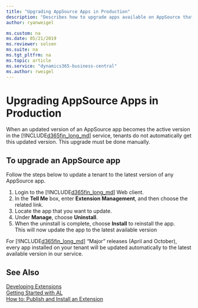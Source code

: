 ```yaml
---
title: "Upgrading AppSource Apps in Production"
description: "Describes how to upgrade apps available on AppSource that are already in running in production."
author: ryanweigel

ms.custom: na
ms.date: 05/21/2019
ms.reviewer: solsen
ms.suite: na
ms.tgt_pltfrm: na
ms.topic: article
ms.service: "dynamics365-business-central"
ms.author: rweigel
---
```


# Upgrading AppSource Apps in Production
When an updated version of an AppSource app becomes the active version in the [!INCLUDE[d365fin_long_md](includes/d365fin_long_md.md)] service, tenants do not automatically get this updated version. This upgrade must be done manually. 

## To upgrade an AppSource app
Follow the steps below to update a tenant to the latest version of any AppSource app.

1. Login to the [!INCLUDE[d365fin_long_md](includes/d365fin_long_md.md)] Web client.
2. In the **Tell Me** box, enter **Extension Management**, and then choose the related link.
3. Locate the app that you want to update.
4. Under **Manage**, choose **Uninstall**.
5. When the uninstall is complete, choose **Install** to reinstall the app.  
This will now update the app to the latest available version

For [!INCLUDE[d365fin_long_md](includes/d365fin_long_md.md)] “Major” releases (April and October), every app installed on your tenant will be updated automatically to the latest available version in our service.

## See Also  
[Developing Extensions](devenv-dev-overview.md)  
[Getting Started with AL](devenv-get-started.md)  
[How to: Publish and Install an Extension](devenv-how-publish-and-install-an-extension-v2.md)  
